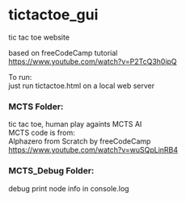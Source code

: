 # tictactoe_gui
tic tac toe website  

based on freeCodeCamp tutorial  
https://www.youtube.com/watch?v=P2TcQ3h0ipQ  

To run:  
just run tictactoe.html on a local web server  

### MCTS Folder:  
tic tac toe, human play againts MCTS AI   
MCTS code is from:  
Alphazero from Scratch by freeCodeCamp  
https://www.youtube.com/watch?v=wuSQpLinRB4  

### MCTS_Debug Folder: 
debug print node info in console.log  
